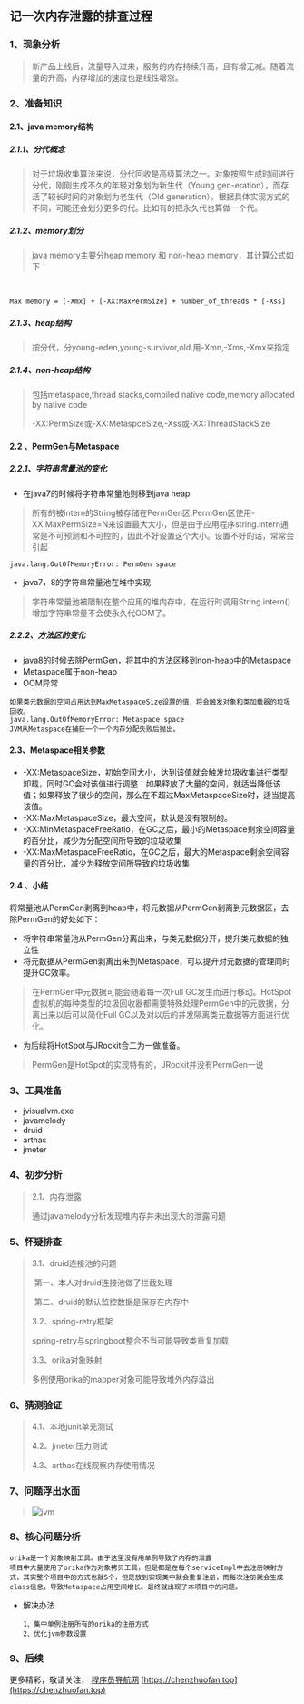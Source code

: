 ## 记一次内存泄露的排查过程

### 1、现象分析

> 新产品上线后，流量导入过来，服务的内存持续升高，且有增无减。随着流量的升高，内存增加的速度也是线性增涨。



### 2、准备知识

#### 2.1、java memory结构

##### 2.1.1、分代概念

> 对于垃圾收集算法来说，分代回收是高级算法之一。对象按照生成时间进行分代，刚刚生成不久的年轻对象划为新生代（Young 
> gen-eration），而存活了较长时间的对象划为老生代（Old 
> generation）。根据具体实现方式的不同，可能还会划分更多的代。比如有的把永久代也算做一个代。



##### 2.1.2、memory划分

>java memory主要分heap memory 和 non-heap memory，其计算公式如下：

​                     

```
Max memory = [-Xmx] + [-XX:MaxPermSize] + number_of_threads * [-Xss]
```



##### 2.1.3、heap结构

> 按分代，分young-eden,young-survivor,old
> 用-Xmn,-Xms,-Xmx来指定



##### 2.1.4、non-heap结构

> 包括metaspace,thread stacks,compiled native code,memory allocated by native code
>
> -XX:PermSize或-XX:MetaspceSize,-Xss或-XX:ThreadStackSize



#### 2.2 、PermGen与Metaspace

##### 2.2.1、字符串常量池的变化

+ 在java7的时候将字符串常量池则移到java heap

> 所有的被intern的String被存储在PermGen区.PermGen区使用-XX:MaxPermSize=N来设置最大大小，但是由于应用程序string.intern通常是不可预测和不可控的，因此不好设置这个大小。设置不好的话，常常会引起



```
java.lang.OutOfMemoryError: PermGen space
```



+ java7，8的字符串常量池在堆中实现

> 字符串常量池被限制在整个应用的堆内存中，在运行时调用String.intern()增加字符串常量不会使永久代OOM了。



##### 2.2.2、方法区的变化

+ java8的时候去除PermGen，将其中的方法区移到non-heap中的Metaspace
+ Metaspace属于non-heap
+ OOM异常

```
如果类元数据的空间占用达到MaxMetaspaceSize设置的值，将会触发对象和类加载器的垃圾回收。
java.lang.OutOfMemoryError: Metaspace space
JVM从Metaspace在捕获一个一个内存分配失败后抛出。
```



#### 2.3、Metaspace相关参数

- -XX:MetaspaceSize，初始空间大小，达到该值就会触发垃圾收集进行类型卸载，同时GC会对该值进行调整：如果释放了大量的空间，就适当降低该值；如果释放了很少的空间，那么在不超过MaxMetaspaceSize时，适当提高该值。
- -XX:MaxMetaspaceSize，最大空间，默认是没有限制的。
- -XX:MinMetaspaceFreeRatio，在GC之后，最小的Metaspace剩余空间容量的百分比，减少为分配空间所导致的垃圾收集
- -XX:MaxMetaspaceFreeRatio，在GC之后，最大的Metaspace剩余空间容量的百分比，减少为释放空间所导致的垃圾收集

#### 2.4 、小结

将常量池从PermGen剥离到heap中，将元数据从PermGen剥离到元数据区，去除PermGen的好处如下：

- 将字符串常量池从PermGen分离出来，与类元数据分开，提升类元数据的独立性
- 将元数据从PermGen剥离出来到Metaspace，可以提升对元数据的管理同时提升GC效率。

> 在PermGen中元数据可能会随着每一次Full GC发生而进行移动。HotSpot虚拟机的每种类型的垃圾回收器都需要特殊处理PermGen中的元数据，分离出来以后可以简化Full GC以及对以后的并发隔离类元数据等方面进行优化。

- 为后续将HotSpot与JRockit合二为一做准备。

> PermGen是HotSpot的实现特有的，JRockit并没有PermGen一说



### 3、工具准备

+ jvisualvm.exe
+ javamelody
+ druid
+ arthas
+ jmeter



### 4、初步分析

> 2.1、内存泄露
>
>   通过javamelody分析发现堆内存并未出现大的泄露问题



### 5、怀疑排查

> 3.1、druid连接池的问题
>
> ​    第一、本人对druid连接池做了拦截处理
>
> ​    第二、druid的默认监控数据是保存在内存中
>
> 3.2、spring-retry框架
>
>    spring-retry与springboot整合不当可能导致类重复加载
>
> 3.3、orika对象映射
>
>   多例使用orika的mapper对象可能导致堆外内存溢出



### 6、猜测验证

> 4.1、本地junit单元测试
>
> 4.2、jmeter压力测试
>
> 4.3、arthas在线观察内存使用情况



### 7、问题浮出水面

> ![jvm](D:\data\dataImages\jvm.jpg)



### 8、核心问题分析

```
orika是一个对象映射工具。由于这里没有用单例导致了内存的泄露
项目中大量使用了orika作为对象拷贝工具，但是都是在每个serviceImpl中去注册映射方式，其实整个项目中的方式也就5个，但是放到实现类中就会重复注册，而每次注册就会生成class信息，导致Metaspace占用空间增长。最终就出现了本项目中的问题。
```



+ 解决办法

  ```
  1、集中单例注册所有的orika的注册方式
  2、优化jvm参数设置
  ```




### 9、后续

更多精彩，敬请关注， [ 程序员导航网](https://chenzhuofan.top)  [https://chenzhuofan.top](https://chenzhuofan.top)

<img src="https://img-blog.csdnimg.cn/20190410203909209.png?x-oss-process=image/watermark,type_ZmFuZ3poZW5naGVpdGk,shadow_10,text_aHR0cHM6Ly9ibG9nLmNzZG4ubmV0L2N4MzA4Njc5Mjkx,size_16,color_FFFFFF,t_70" width = "10px" />

